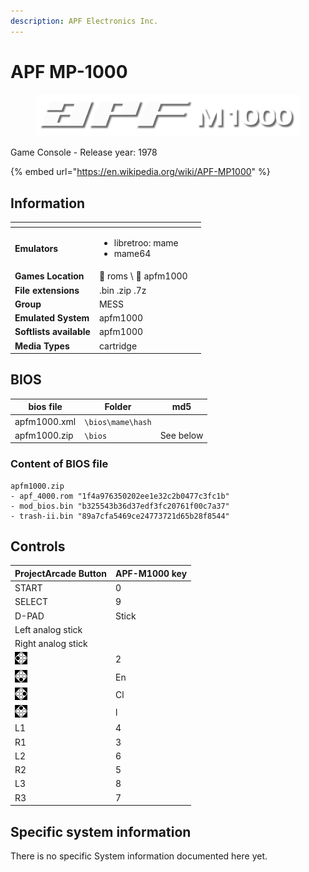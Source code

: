 ```yaml
---
description: APF Electronics Inc.
---
```


# APF MP-1000

<figure><img src="https://raw.githubusercontent.com/fabricecaruso/es-theme-carbon/52ff37c9e265587d006945a2ba695b5a962b3a3d/art/logos/apfm1000.svg" alt=""><figcaption></figcaption></figure>

Game Console - Release year: 1978

{% embed url="https://en.wikipedia.org/wiki/APF-MP1000" %}

## Information

<table data-header-hidden><thead><tr><th></th><th></th><th data-hidden></th></tr></thead><tbody><tr><td><strong>Emulators</strong></td><td><ul><li>libretroo: mame</li><li>mame64</li></ul></td><td></td></tr><tr><td><strong>Games Location</strong></td><td><span data-gb-custom-inline data-tag="emoji" data-code="1f4c1">📁</span> roms \ <span data-gb-custom-inline data-tag="emoji" data-code="1f4c2">📂</span> apfm1000</td><td></td></tr><tr><td><strong>File extensions</strong></td><td>.bin .zip .7z</td><td></td></tr><tr><td><strong>Group</strong></td><td>MESS</td><td></td></tr><tr><td><strong>Emulated System</strong></td><td>apfm1000</td><td></td></tr><tr><td><strong>Softlists available</strong></td><td>apfm1000</td><td></td></tr><tr><td><strong>Media Types</strong></td><td>cartridge</td><td></td></tr></tbody></table>

## BIOS

| bios file    | Folder            | md5       |
| ------------ | ----------------- | --------- |
| apfm1000.xml | `\bios\mame\hash` |           |
| apfm1000.zip | `\bios`           | See below |

### Content of BIOS file

```
apfm1000.zip
- apf_4000.rom "1f4a976350202ee1e32c2b0477c3fc1b"
- mod_bios.bin "b325543b36d37edf3fc20761f00c7a37"
- trash-ii.bin "89a7cfa5469ce24773721d65b28f8544"
```

## Controls

| ProjectArcade Button                                       | APF-M1000 key |
| ----------------------------------------------------- | ------------- |
| START                                                 | 0             |
| SELECT                                                | 9             |
| D-PAD                                                 | Stick         |
| Left analog stick                                     |               |
| Right analog stick                                    |               |
| ![](<../../../.gitbook/assets/image (2) (1) (1).png>) | 2             |
| ![](<../../../.gitbook/assets/image (1) (2) (1).png>) | En            |
| ![](<../../../.gitbook/assets/image (4) (1).png>)     | Cl            |
| ![](<../../../.gitbook/assets/image (3) (1) (2).png>) | l             |
| L1                                                    | 4             |
| R1                                                    | 3             |
| L2                                                    | 6             |
| R2                                                    | 5             |
| L3                                                    | 8             |
| R3                                                    | 7             |

## Specific system information

There is no specific System information documented here yet.
